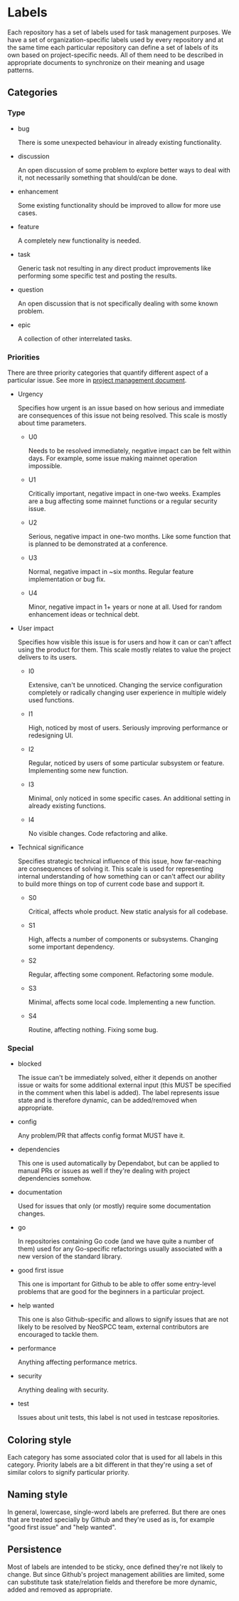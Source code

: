 # Labels

Each repository has a set of labels used for task management purposes.
We have a set of organization-specific labels used by every repository and at the
same time each particular repository can define a set of labels of its own based
on project-specific needs. All of them need to be described in appropriate
documents to synchronize on their meaning and usage patterns.

## Categories

### Type

- bug

  There is some unexpected behaviour in already existing functionality.

- discussion

  An open discussion of some problem to explore better ways to deal with it,
  not necessarily something that should/can be done.

- enhancement

  Some existing functionality should be improved to allow for more use cases.

- feature

  A completely new functionality is needed.

- task

  Generic task not resulting in any direct product improvements like
  performing some specific test and posting the results.

- question

  An open discussion that is not specifically dealing with some known problem.

- epic

  A collection of other interrelated tasks.

### Priorities

There are three priority categories that quantify different aspect of a
particular issue. See more in [project management document](project-management.md).

- Urgency

  Specifies how urgent is an issue based on how serious and immediate are
  consequences of this issue not being resolved. This scale is mostly about
  time parameters.

  * U0

    Needs to be resolved immediately, negative impact can be felt within days.
    For example, some issue making mainnet operation impossible.

  * U1

    Critically important, negative impact in one-two weeks. Examples are a bug
    affecting some mainnet functions or a regular security issue.

  * U2

    Serious, negative impact in one-two months. Like some function that is
    planned to be demonstrated at a conference.

  * U3

    Normal, negative impact in ~six months. Regular feature implementation or
    bug fix.

  * U4

    Minor, negative impact in 1+ years or none at all. Used for random
    enhancement ideas or technical debt.

- User impact

  Specifies how visible this issue is for users and how it can or can't affect
  using the product for them. This scale mostly relates to value the project
  delivers to its users.

  * I0

    Extensive, can't be unnoticed. Changing the service configuration
    completely or radically changing user experience in multiple widely used
    functions.

  * I1

    High, noticed by most of users. Seriously improving performance or
    redesigning UI.

  * I2

    Regular, noticed by users of some particular subsystem or feature.
    Implementing some new function.

  * I3

    Minimal, only noticed in some specific cases. An additional setting in
    already existing functions.

  * I4

    No visible changes. Code refactoring and alike.

- Technical significance

  Specifies strategic technical influence of this issue, how far-reaching are
  consequences of solving it. This scale is used for representing internal
  understanding of how something can or can't affect our ability to build more
  things on top of current code base and support it.

  * S0

    Critical, affects whole product. New static analysis for all codebase.

  * S1

    High, affects a number of components or subsystems. Changing some important
    dependency.

  * S2

    Regular, affecting some component. Refactoring some module.

  * S3

    Minimal, affects some local code. Implementing a new function.

  * S4

    Routine, affecting nothing. Fixing some bug.

### Special

- blocked

  The issue can't be immediately solved, either it depends on another issue or
  waits for some additional external input (this MUST be specified in the
  comment when this label is added). The label represents issue state and is
  therefore dynamic, can be added/removed when appropriate.

- config

  Any problem/PR that affects config format MUST have it.

- dependencies

  This one is used automatically by Dependabot, but can be applied to manual
  PRs or issues as well if they're dealing with project dependencies somehow.

- documentation

  Used for issues that only (or mostly) require some documentation changes.

- go

  In repositories containing Go code (and we have quite a number of them)
  used for any Go-specific refactorings usually associated with a new version
  of the standard library.

- good first issue

  This one is important for Github to be able to offer some entry-level
  problems that are good for the beginners in a particular project.

- help wanted

  This one is also Github-specific and allows to signify issues that are not
  likely to be resolved by NeoSPCC team, external contributors are encouraged
  to tackle them.

- performance

  Anything affecting performance metrics.

- security

  Anything dealing with security.

- test

  Issues about unit tests, this label is not used in testcase repositories.

## Coloring style

Each category has some associated color that is used for all labels in this
category. Priority labels are a bit different in that they're using a set of
similar colors to signify particular priority.

## Naming style

In general, lowercase, single-word labels are preferred. But there are ones that
are treated specially by Github and they're used as is, for example "good first
issue" and "help wanted".

## Persistence

Most of labels are intended to be sticky, once defined they're not likely to
change. But since Github's project management abilities are limited, some can
substitute task state/relation fields and therefore be more dynamic, added and
removed as appropriate.

